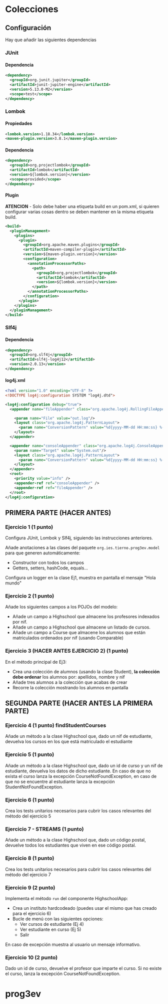 # Colecciones

## Configuración

Hay que añadir las siguientes dependencias

### JUnit

#### Dependencia

```xml
<dependency>
  <groupId>org.junit.jupiter</groupId>
  <artifactId>junit-jupiter-engine</artifactId>
  <version>5.13.0-M2</version>
  <scope>test</scope>
</dependency>
```

### Lombok

#### Propiedades

```xml
<lombok.version>1.18.34</lombok.version>
<maven-plugin.version>3.8.1</maven-plugin.version>
```

#### Dependencia

```xml
<dependency>
  <groupId>org.projectlombok</groupId>
  <artifactId>lombok</artifactId>
  <version>${lombok.version}</version>
  <scope>provided</scope>
</dependency>
```

#### Plugin

**ATENCION** - Solo debe haber una etiqueta build en un pom.xml, si quieren configurar varias cosas dentro se deben mantener
en la misma etiqueta build.

```xml
<build>
  <pluginManagement>
    <plugins>
      <plugin>
        <groupId>org.apache.maven.plugins</groupId>
        <artifactId>maven-compiler-plugin</artifactId>
        <version>${maven-plugin.version}</version>
        <configuration>
          <annotationProcessorPaths>
            <path>
              <groupId>org.projectlombok</groupId>
              <artifactId>lombok</artifactId>
              <version>${lombok.version}</version>
            </path>
          </annotationProcessorPaths>
        </configuration>
      </plugin>
    </plugins>
  </pluginManagement>
</build>
```

### Slf4j

#### Dependencia

```xml
<dependency>
  <groupId>org.slf4j</groupId>
  <artifactId>slf4j-log4j12</artifactId>
  <version>2.0.13</version>
</dependency>
```
#### log4j.xml

```xml
<?xml version="1.0" encoding="UTF-8" ?>
<!DOCTYPE log4j:configuration SYSTEM "log4j.dtd">

<log4j:configuration debug="true">
  <appender name="fileAppender" class="org.apache.log4j.RollingFileAppender"   >

    <param name="File" value="out.log"/>
    <layout class="org.apache.log4j.PatternLayout">
      <param name="ConversionPattern" value="%d{yyyy-MM-dd HH:mm:ss} %-5p %c:%L - %m%n" />
    </layout>
  </appender>

  <appender name="consoleAppender" class="org.apache.log4j.ConsoleAppender">
    <param name="Target" value="System.out"/>
    <layout class="org.apache.log4j.PatternLayout">
      <param name="ConversionPattern" value="%d{yyyy-MM-dd HH:mm:ss} %-5p %c:%L - %m%n" />
    </layout>
  </appender>
  <root>
    <priority value="info" />
    <appender-ref ref="consoleAppender" />
    <appender-ref ref="fileAppender" />
  </root>
</log4j:configuration>
```

## PRIMERA PARTE (HACER ANTES)

### Ejercicio 1 (1 punto)

Configura JUnit, Lombok y Slf4j, siguiendo las instrucciones anteriores.

Añade anotaciones a las clases del paquete `org.ies.tierno.prog3ev.model` para que generen automáticamente:
- Constructor con todos los campos
- Getters, setters, hashCode, equals...

Configura un logger en la clase Ej1, muestra en pantalla el mensaje "Hola mundo"

### Ejercicio 2 (1 punto)

Añade los siguientes campos a los POJOs del modelo:
- Añade un campo a Highschool que almacene los profesores indexados por nif.
- Añade un campo a Highschool que almacene un listado de cursos.
- Añade un campo a Course que almacene los alumnos que están matriculados ordenados por nif (usando Comparable<T>)

### Ejercicio 3 (HACER ANTES EJERCICIO 2)  (1 punto)

En el método principal de Ej3:
- Crea una colección de alumnos (usando la clase Student), **la colección debe ordenar** los alumnos por: apellidos, nombre y nif
- Añade tres alumnos a la colección que acabas de crear 
- Recorre la colección mostrando los alumnos en pantalla

## SEGUNDA PARTE (HACER ANTES LA PRIMERA PARTE)

### Ejercicio 4 (1 punto) findStudentCourses

Añade un método a la clase Highschool que, dado un nif de estudiante, devuelva los cursos en los que está matriculado el estudiante

### Ejercicio 5  (1 punto) 

Añade un método a la clase Highschool que, dado un id de curso y un nif de estudiante, devuelva los datos de dicho estudiante.
En caso de que no exista el curso lanza la excepción CourseNotFoundException, en caso de que no se encuentre al estudiante
lanza la excepción StudentNotFoundException.

### Ejercicio 6 (1 punto)

Crea los tests unitarios necesarios para cubrir los casos relevantes del método del ejercicio 5

### Ejercicio 7 - STREAMS (1 punto)

Añade un método a la clase Highschool que, dado un código postal, devuelve todos los estudiantes que viven en ese
código postal.

### Ejercicio 8 (1 punto)

Crea los tests unitarios necesarios para cubrir los casos relevantes del método del ejercicio 7

### Ejercicio 9 (2 punto)

Implementa el método `run` del componente HighschoolApp:
- Crea un instituto hardcodeado (puedes usar el mismo que has creado para el ejercicio 6)
- Bucle de menú con las siguientes opciones:
  - Ver cursos de estudiante (Ej 4)
  - Ver estudiante en curso (Ej 5) 
  - Salir

En caso de excepción muestra al usuario un mensaje informativo. 

### Ejercicio 10 (2 punto)

Dado un id de curso, devuelve el profesor que imparte el curso. Si no existe el curso, 
lanza la excepción CourseNotFoundException.
# prog3ev
